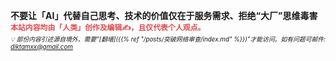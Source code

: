 <b style="font-size:1em;">不要让「AI」代替自己思考、技术的价值仅在于服务需求、拒绝“大厂”思维毒害</b>
\
<b style="font-size:0.85em; color: #df4a4d;">本站内容均由「人类」创作及编辑✍️，且仅代表个人观点。</b> 
\
<em style="font-size:0.7em">💡 部份内容引述源自境外，需要“[翻墙]({{% ref "/posts/突破网络审查/index.md" %}})”才能访问。如有问题可邮件: diktamxx@gmail.com</em>

